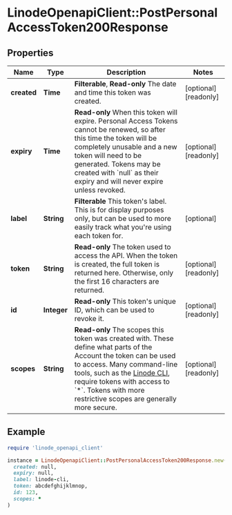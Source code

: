 # LinodeOpenapiClient::PostPersonalAccessToken200Response

## Properties

| Name | Type | Description | Notes |
| ---- | ---- | ----------- | ----- |
| **created** | **Time** | __Filterable__, __Read-only__ The date and time this token was created. | [optional][readonly] |
| **expiry** | **Time** | __Read-only__ When this token will expire.  Personal Access Tokens cannot be renewed, so after this time the token will be completely unusable and a new token will need to be generated.  Tokens may be created with &#x60;null&#x60; as their expiry and will never expire unless revoked. | [optional][readonly] |
| **label** | **String** | __Filterable__ This token&#39;s label.  This is for display purposes only, but can be used to more easily track what you&#39;re using each token for. | [optional] |
| **token** | **String** | __Read-only__ The token used to access the API.  When the token is created, the full token is returned here.  Otherwise, only the first 16 characters are returned. | [optional][readonly] |
| **id** | **Integer** | __Read-only__ This token&#39;s unique ID, which can be used to revoke it. | [optional][readonly] |
| **scopes** | **String** | __Read-only__ The scopes this token was created with. These define what parts of the Account the token can be used to access. Many command-line tools, such as the [Linode CLI](https://github.com/linode/linode-cli), require tokens with access to &#x60;*&#x60;. Tokens with more restrictive scopes are generally more secure. | [optional][readonly] |

## Example

```ruby
require 'linode_openapi_client'

instance = LinodeOpenapiClient::PostPersonalAccessToken200Response.new(
  created: null,
  expiry: null,
  label: linode-cli,
  token: abcdefghijklmnop,
  id: 123,
  scopes: *
)
```

